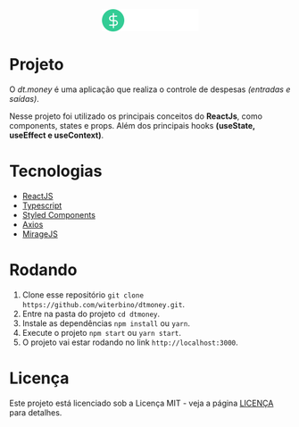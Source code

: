 <div align="center">
  <img src="github/logo.png" />
</div>

# Projeto

O _dt.money_ é uma aplicação que realiza o controle de despesas _(entradas e saídas)_.

Nesse projeto foi utilizado os principais conceitos do **ReactJs**, como components, states e props. Além dos principais hooks **(useState, useEffect e useContext)**.

# Tecnologias

- [ReactJS](https://reactjs.org/)
- [Typescript](https://www.typescriptlang.org/)
- [Styled Components](https://styled-components.com/)
- [Axios](https://github.com/axios/axios)
- [MirageJS](https://miragejs.com/)

# Rodando

1. Clone esse repositório `git clone https://github.com/witerbino/dtmoney.git`.
2. Entre na pasta do projeto `cd dtmoney`.
3. Instale as dependências `npm install` ou `yarn`.
4. Execute o projeto `npm start` ou `yarn start`.
5. O projeto vai estar rodando no link `http://localhost:3000`.

# Licença

Este projeto está licenciado sob a Licença MIT - veja a página [LICENÇA](https://opensource.org/licenses/MIT) para detalhes.